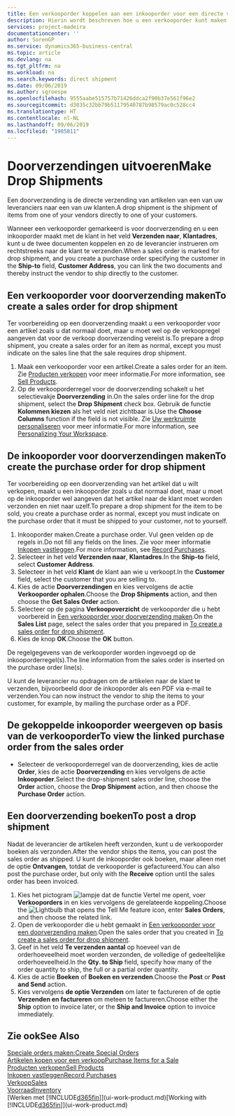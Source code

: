 ```yaml
---
title: Een verkooporder koppelen aan een inkooporder voor een directe verzending | Microsoft Docs
description: Hierin wordt beschreven hoe u een verkooporder kunt maken die is gekoppeld aan een inkooporder om verzending direct van de leverancier naar de klant mogelijk te maken.
services: project-madeira
documentationcenter: ''
author: SorenGP
ms.service: dynamics365-business-central
ms.topic: article
ms.devlang: na
ms.tgt_pltfrm: na
ms.workload: na
ms.search.keywords: direct shipment
ms.date: 09/06/2019
ms.author: sgroespe
ms.openlocfilehash: 9555aabe515757b71426ddca2f90b37e561f96e2
ms.sourcegitcommit: d3035c32bb79b51179540787b98579ac0c528cc4
ms.translationtype: HT
ms.contentlocale: nl-NL
ms.lasthandoff: 09/06/2019
ms.locfileid: "1985811"
---
```

# <a name="make-drop-shipments"></a><span data-ttu-id="b6997-103">Doorverzendingen uitvoeren</span><span class="sxs-lookup"><span data-stu-id="b6997-103">Make Drop Shipments</span></span>
<span data-ttu-id="b6997-104">Een doorverzending is de directe verzending van artikelen van een van uw leveranciers naar een van uw klanten.</span><span class="sxs-lookup"><span data-stu-id="b6997-104">A drop shipment is the shipment of items from one of your vendors directly to one of your customers.</span></span>

<span data-ttu-id="b6997-105">Wanneer een verkooporder gemarkeerd is voor doorverzending en u een inkooporder maakt met de klant in het veld **Verzenden naar**, **Klantadres**, kunt u de twee documenten koppelen en zo de leverancier instrueren om rechtstreeks naar de klant te verzenden.</span><span class="sxs-lookup"><span data-stu-id="b6997-105">When a sales order is marked for drop shipment, and you create a purchase order specifying the customer in the **Ship-to** field, **Customer Address**, you can link the two documents and thereby instruct the vendor to ship directly to the customer.</span></span>

## <a name="to-create-a-sales-order-for-drop-shipment"></a><span data-ttu-id="b6997-106">Een verkooporder voor doorverzending maken</span><span class="sxs-lookup"><span data-stu-id="b6997-106">To create a sales order for drop shipment</span></span>
<span data-ttu-id="b6997-107">Ter voorbereiding op een doorverzending maakt u een verkooporder voor een artikel zoals u dat normaal doet, maar u moet wel op de verkoopregel aangeven dat voor de verkoop doorverzending vereist is.</span><span class="sxs-lookup"><span data-stu-id="b6997-107">To prepare a drop shipment, you create a sales order for an item as normal, except you must indicate on the sales line that the sale requires drop shipment.</span></span>

1. <span data-ttu-id="b6997-108">Maak een verkooporder voor een artikel.</span><span class="sxs-lookup"><span data-stu-id="b6997-108">Create a sales order for an item.</span></span> <span data-ttu-id="b6997-109">Zie [Producten verkopen](sales-how-sell-products.md) voor meer informatie.</span><span class="sxs-lookup"><span data-stu-id="b6997-109">For more information, see [Sell Products](sales-how-sell-products.md).</span></span>
2. <span data-ttu-id="b6997-110">Op de verkooporderregel voor de doorverzending schakelt u het selectievakje **Doorverzending** in.</span><span class="sxs-lookup"><span data-stu-id="b6997-110">On the sales order line for the drop shipment, select the **Drop Shipment** check box.</span></span> <span data-ttu-id="b6997-111">Gebruik de functie **Kolommen kiezen** als het veld niet zichtbaar is.</span><span class="sxs-lookup"><span data-stu-id="b6997-111">Use the **Choose Columns** function if the field is not visible.</span></span> <span data-ttu-id="b6997-112">Zie [Uw werkruimte personaliseren](ui-personalization-user.md) voor meer informatie.</span><span class="sxs-lookup"><span data-stu-id="b6997-112">For more information, see [Personalizing Your Workspace](ui-personalization-user.md).</span></span>

## <a name="to-create-the-purchase-order-for-drop-shipment"></a><span data-ttu-id="b6997-113">De inkooporder voor doorverzendingen maken</span><span class="sxs-lookup"><span data-stu-id="b6997-113">To create the purchase order for drop shipment</span></span>
<span data-ttu-id="b6997-114">Ter voorbereiding op een doorverzending van het artikel dat u wilt verkopen, maakt u een inkooporder zoals u dat normaal doet, maar u moet op de inkooporder wel aangeven dat het artikel naar de klant moet worden verzonden en niet naar uzelf.</span><span class="sxs-lookup"><span data-stu-id="b6997-114">To prepare a drop shipment for the item to be sold, you create a purchase order as normal, except you must indicate on the purchase order that it must be shipped to your customer, not to yourself.</span></span>

1. <span data-ttu-id="b6997-115">Inkooporder maken.</span><span class="sxs-lookup"><span data-stu-id="b6997-115">Create a purchase order.</span></span> <span data-ttu-id="b6997-116">Vul geen velden op de regels in.</span><span class="sxs-lookup"><span data-stu-id="b6997-116">Do not fill any fields on the lines.</span></span> <span data-ttu-id="b6997-117">Zie voor meer informatie [Inkopen vastleggen](purchasing-how-record-purchases.md).</span><span class="sxs-lookup"><span data-stu-id="b6997-117">For more information, see [Record Purchases](purchasing-how-record-purchases.md).</span></span>
2. <span data-ttu-id="b6997-118">Selecteer in het veld **Verzenden naar**, **Klantadres**.</span><span class="sxs-lookup"><span data-stu-id="b6997-118">In the **Ship-to** field, select **Customer Address**.</span></span>
3. <span data-ttu-id="b6997-119">Selecteer in het veld **Klant** de klant aan wie u verkoopt.</span><span class="sxs-lookup"><span data-stu-id="b6997-119">In the **Customer** field, select the customer that you are selling to.</span></span>
3. <span data-ttu-id="b6997-120">Kies de actie **Doorverzendingen** en kies vervolgens de actie **Verkooporder ophalen**.</span><span class="sxs-lookup"><span data-stu-id="b6997-120">Choose the **Drop Shipments** action, and then choose the **Get Sales Order** action.</span></span>
4. <span data-ttu-id="b6997-121">Selecteer op de pagina **Verkoopoverzicht** de verkooporder die u hebt voorbereid in [Een verkooporder voor doorverzending maken](sales-how-drop-shipment.md#to-create-a-sales-order-for-drop-shipment).</span><span class="sxs-lookup"><span data-stu-id="b6997-121">On the **Sales List** page, select the sales order that you prepared in [To create a sales order for drop shipment](sales-how-drop-shipment.md#to-create-a-sales-order-for-drop-shipment).</span></span>
5. <span data-ttu-id="b6997-122">Kies de knop **OK**.</span><span class="sxs-lookup"><span data-stu-id="b6997-122">Choose the **OK** button.</span></span>

<span data-ttu-id="b6997-123">De regelgegevens van de verkooporder worden ingevoegd op de inkooporderregel(s).</span><span class="sxs-lookup"><span data-stu-id="b6997-123">The line information from the sales order is inserted on the purchase order line(s).</span></span>

<span data-ttu-id="b6997-124">U kunt de leverancier nu opdragen om de artikelen naar de klant te verzenden, bijvoorbeeld door de inkooporder als een PDF via e-mail te verzenden.</span><span class="sxs-lookup"><span data-stu-id="b6997-124">You can now instruct the vendor to ship the items to your customer, for example, by mailing the purchase order as a PDF.</span></span>     

## <a name="to-view-the-linked-purchase-order-from-the-sales-order"></a><span data-ttu-id="b6997-125">De gekoppelde inkooporder weergeven op basis van de verkooporder</span><span class="sxs-lookup"><span data-stu-id="b6997-125">To view the linked purchase order from the sales order</span></span>
* <span data-ttu-id="b6997-126">Selecteer de verkooporderregel van de doorverzending, kies de actie **Order**, kies de actie **Doorverzending** en kies vervolgens de actie **Inkooporder**.</span><span class="sxs-lookup"><span data-stu-id="b6997-126">Select the drop-shipment sales order line, choose the **Order** action, choose the **Drop Shipment** action, and then choose the **Purchase Order** action.</span></span>

## <a name="to-post-a-drop-shipment"></a><span data-ttu-id="b6997-127">Een doorverzending boeken</span><span class="sxs-lookup"><span data-stu-id="b6997-127">To post a drop shipment</span></span>
<span data-ttu-id="b6997-128">Nadat de leverancier de artikelen heeft verzonden, kunt u de verkooporder boeken als verzonden.</span><span class="sxs-lookup"><span data-stu-id="b6997-128">After the vendor ships the items, you can post the sales order as shipped.</span></span> <span data-ttu-id="b6997-129">U kunt de inkooporder ook boeken, maar alleen met de optie **Ontvangen**, totdat de verkooporder is gefactureerd.</span><span class="sxs-lookup"><span data-stu-id="b6997-129">You can also post the purchase order, but only with the **Receive** option until the sales order has been invoiced.</span></span>

1. <span data-ttu-id="b6997-130">Kies het pictogram ![lampje dat de functie Vertel me opent](media/ui-search/search_small.png "Vertel me wat u wilt doen"), voer **Verkooporders** in en kies vervolgens de gerelateerde koppeling.</span><span class="sxs-lookup"><span data-stu-id="b6997-130">Choose the ![Lightbulb that opens the Tell Me feature](media/ui-search/search_small.png "Tell me what you want to do") icon, enter **Sales Orders**, and then choose the related link.</span></span>
2. <span data-ttu-id="b6997-131">Open de verkooporder die u hebt gemaakt in [Een verkooporder voor een doorverzending maken]().</span><span class="sxs-lookup"><span data-stu-id="b6997-131">Open the sales order that you created in [To create a sales order for drop shipment]().</span></span>
3. <span data-ttu-id="b6997-132">Geef in het veld **Te verzenden aantal** op hoeveel van de orderhoeveelheid moet worden verzonden, de volledige of gedeeltelijke orderhoeveelheid.</span><span class="sxs-lookup"><span data-stu-id="b6997-132">In the **Qty. to Ship** field, specify how many of the order quantity to ship, the full or a partial order quantity.</span></span>
4. <span data-ttu-id="b6997-133">Kies de actie **Boeken** of **Boeken en verzenden**.</span><span class="sxs-lookup"><span data-stu-id="b6997-133">Choose the **Post** or **Post and Send** action.</span></span>
5. <span data-ttu-id="b6997-134">Kies vervolgens **de optie Verzenden** om later te factureren of de optie **Verzenden en factureren** om meteen te factureren.</span><span class="sxs-lookup"><span data-stu-id="b6997-134">Choose either the **Ship** option to invoice later, or the **Ship and Invoice** option to invoice immediately.</span></span>

## <a name="see-also"></a><span data-ttu-id="b6997-135">Zie ook</span><span class="sxs-lookup"><span data-stu-id="b6997-135">See Also</span></span>
[<span data-ttu-id="b6997-136">Speciale orders maken:</span><span class="sxs-lookup"><span data-stu-id="b6997-136">Create Special Orders</span></span>](sales-how-to-create-special-orders.md)  
[<span data-ttu-id="b6997-137">Artikelen kopen voor een verkoop</span><span class="sxs-lookup"><span data-stu-id="b6997-137">Purchase Items for a Sale</span></span>](purchasing-how-purchase-products-sale.md)  
[<span data-ttu-id="b6997-138">Producten verkopen</span><span class="sxs-lookup"><span data-stu-id="b6997-138">Sell Products</span></span>](sales-how-sell-products.md)  
[<span data-ttu-id="b6997-139">Inkopen vastleggen</span><span class="sxs-lookup"><span data-stu-id="b6997-139">Record Purchases</span></span>](purchasing-how-record-purchases.md)  
[<span data-ttu-id="b6997-140">Verkoop</span><span class="sxs-lookup"><span data-stu-id="b6997-140">Sales</span></span>](sales-manage-sales.md)  
[<span data-ttu-id="b6997-141">Voorraad</span><span class="sxs-lookup"><span data-stu-id="b6997-141">Inventory</span></span>](inventory-manage-inventory.md)  
<span data-ttu-id="b6997-142">[Werken met [!INCLUDE[d365fin](includes/d365fin_md.md)]](ui-work-product.md)</span><span class="sxs-lookup"><span data-stu-id="b6997-142">[Working with [!INCLUDE[d365fin](includes/d365fin_md.md)]](ui-work-product.md)</span></span>

